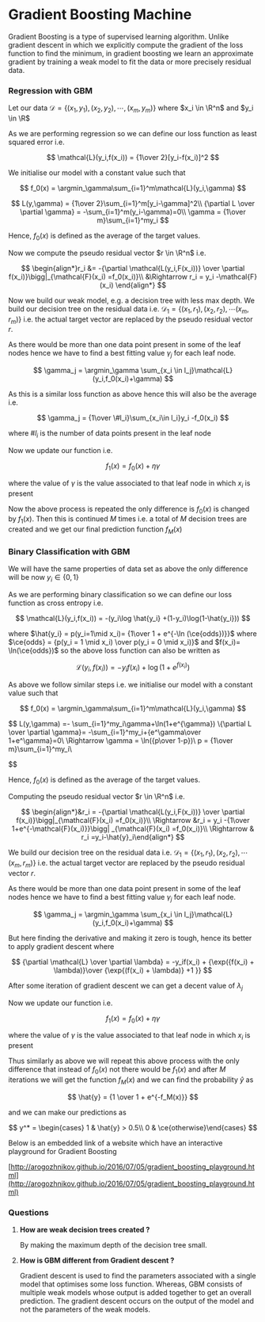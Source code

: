 # Gradient Boosting Machine

Gradient Boosting is a type of supervised learning algorithm. Unlike gradient descent in which we explicitly compute the gradient of the loss function to find the minimum, in gradient boosting we learn an approximate gradient by training a weak model to fit the data or more precisely residual data.

### Regression with GBM

Let our data $\mathcal{D} = \{(x_1,y_1),(x_2,y_2),\cdots,(x_m,y_m)\}$ where $x_i \in \R^n$ and $y_i \in \R$

As we are performing regression so we can define our loss function as least squared error i.e. 

$$
\mathcal{L}(y_i,f(x_i)) = {1\over 2}[y_i-f(x_i)]^2
$$

We initialise our model with a constant value such that 

$$
f_0(x) = \argmin_\gamma\sum_{i=1}^m\mathcal{L}(y_i,\gamma) 
$$

$$
L(y,\gamma) = {1\over 2}\sum_{i=1}^m[y_i-\gamma]^2\\
{\partial L \over \partial \gamma} = -\sum_{i=1}^m(y_i-\gamma)=0\\
\gamma = {1\over m}\sum_{i=1}^my_i
$$

Hence, $f_0(x)$ is defined as the average of the target values. 

Now we compute the pseudo residual vector $r \in \R^n$ i.e. 

$$
\begin{align*}r_i &= -{\partial \mathcal{L(y_i,F(x_i))} \over \partial f(x_i)}\bigg|_{\mathcal{F}(x_i) =f_0(x_i)}\\
&\Rightarrow r_i = y_i -\mathcal{F}(x_i) \end{align*}
$$

Now we build our weak model, e.g. a decision tree with less max depth. We build our decision tree on the residual data i.e. $\mathcal{D_1} = \{(x_1,r_1),(x_2,r_2),\cdots(x_m,r_m)\}$  i.e. the actual target vector are replaced by the pseudo residual vector $r$. 

As there would be more than one data point present in some of the leaf nodes hence we have to find a best fitting value $\gamma_j$ for each leaf node.

$$
\gamma_j = \argmin_\gamma \sum_{x_i \in l_j}\mathcal{L}(y_i,f_0(x_i)+\gamma)
$$

As this is a similar loss function as above hence this will also be the average i.e. 

$$
\gamma_j = {1\over \#l_i}\sum_{x_i\in l_i}y_i -f_0(x_i) 
$$

where $\#l_i$ is the number of data points present in the leaf node 

Now we update our function i.e. 

$$
f_1(x) = f_0(x) + \eta \gamma
$$

where the value of $\gamma$ is the value associated to that leaf node in which $x_i$ is present

Now the above process is repeated the only difference is $f_0(x)$ is changed by $f_1(x)$. Then this is continued $M$ times i.e. a total of $M$ decision trees are created and we get our final prediction function $f_M(x)$

### Binary Classification with GBM

We will have the same properties of data set as above the only difference will be now $y_i \in \{0,1\}$

As we are performing binary classification so we can define our loss function as cross entropy i.e. 

$$
\mathcal{L}(y_i,f(x_i)) = -(y_i\log \hat{y_i} +(1-y_i)\log(1-\hat{y_i}))
$$

where $\hat{y_i} = p(y_i=1\mid x_i)= {1\over 1 + e^{-\ln (\ce{odds})}}$ where $\ce{odds} = {p(y_i = 1 \mid x_i) \over p(y_i = 0 \mid x_i)}$ and $f(x_i)= \ln(\ce{odds})$ so the above loss function can also be written as 

$$
\mathcal{L}(y_i,f(x_i)) = -y_if(x_i)+\log(1+e^{f(x_i)})
$$

As above we follow similar steps i.e. we initialise our model with a constant value such that 

$$
f_0(x) = \argmin_\gamma\sum_{i=1}^m\mathcal{L}(y_i,\gamma) 
$$

$$
L(y,\gamma) =- \sum_{i=1}^my_i\gamma+\ln(1+e^{\gamma}) \\{\partial L \over \partial \gamma}= -\sum_{i=1}^my_i+{e^\gamma\over 1+e^\gamma}=0\\
\Rightarrow \gamma = \ln({p\over 1-p})\\
p = {1\over m}\sum_{i=1}^my_i\\

$$

Hence, $f_0(x)$ is defined as the average of the target values. 

Computing the pseudo residual vector $r \in \R^n$ i.e. 

$$
\begin{align*}&r_i = -{\partial \mathcal{L(y_i,F(x_i))} \over \partial f(x_i)}\bigg|_{\mathcal{F}(x_i) =f_0(x_i)}\\
\Rightarrow &r_i = y_i -{1\over 1+e^{-\mathcal{F}(x_i)}}\bigg| _{\mathcal{F}(x_i) =f_0(x_i)}\\ \Rightarrow & r_i =y_i-\hat{y}_i\end{align*}
$$

We build our decision tree on the residual data i.e. $\mathcal{D_1} = \{(x_1,r_1),(x_2,r_2),\cdots(x_m,r_m)\}$  i.e. the actual target vector are replaced by the pseudo residual vector $r$. 

As there would be more than one data point present in some of the leaf nodes hence we have to find a best fitting value $\gamma_j$ for each leaf node.

$$
\gamma_j = \argmin_\gamma \sum_{x_i \in l_j}\mathcal{L}(y_i,f_0(x_i)+\gamma)
$$

But here finding the derivative and making it zero is tough, hence its better to apply gradient descent where   

$$
{\partial \mathcal{L} \over \partial \lambda} = -y_if(x_i) + {\exp({f(x_i) + \lambda)}\over {\exp{(f(x_i) + \lambda)} +1 }}
$$

After some iteration of gradient descent we can get a decent value of $\lambda_j$ 

Now we update our function i.e. 

$$
f_1(x) = f_0(x) + \eta \gamma
$$

where the value of $\gamma$ is the value associated to that leaf node in which $x_i$ is present

Thus similarly as above we will repeat this above process with the only difference that instead of $f_0(x)$ not there would be $f_1(x)$ and after $M$ iterations we will get the function $f_M(x)$ and we can find the probability $\hat{y}$ as  

$$
\hat{y} = {1 \over 1 + e^{-f_M(x)}}
$$

and we can make our predictions as 

$$
y^* = \begin{cases} 1 & \hat{y} > 0.5\\ 0 & \ce{otherwise}\end{cases}
$$

Below is an embedded link of a website which have an interactive playground for Gradient Boosting

[http://arogozhnikov.github.io/2016/07/05/gradient_boosting_playground.html](http://arogozhnikov.github.io/2016/07/05/gradient_boosting_playground.html)

### Questions

1. **How are weak decision trees created ?**
    
    By making the maximum depth of the decision tree small.
    
2. **How is GBM different from Gradient descent ?**
    
    Gradient descent is used to find the parameters associated with a single model that optimises some loss function. Whereas, GBM  consists of multiple weak models whose output is added together to get an overall prediction. The gradient descent occurs on the output of the model and not the parameters of the weak models.